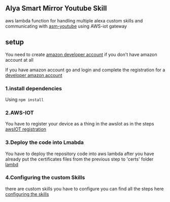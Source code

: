 ## Alya Smart Mirror Youtube Skill
aws lambda function for handling multiple alexa custom skills and communicating with [asm-youtube](https://github.com/alya-smart-mirror/asm-youtube) using AWS-iot  gateway

## setup
You need to create [amazon developer account](https://www.amazon.com/ap/register?clientContext=132-4087873-5138427&openid.identity=http%3A%2F%2Fspecs.openid.net%2Fauth%2F2.0%2Fidentifier_select&siteState=clientContext%3D147-7667280-1228742%2CsourceUrl%3Dhttps%253A%252F%252Fdeveloper.amazon.com%252F%2Csignature%3DJBzIGEC6F5riKhIYjDe63xAfnGkj3D&marketPlaceId=ATVPDKIKX0DER&language=en_US&pageId=amzn_developer_portal&openid.return_to=https%3A%2F%2Fdeveloper.amazon.com%2F&prevRID=AQRCRPWJ1YQQVA81AK49&openid.assoc_handle=mas_dev_portal&openid.mode=checkid_setup&prepopulatedLoginId=&failedSignInCount=0&openid.claimed_id=http%3A%2F%2Fspecs.openid.net%2Fauth%2F2.0%2Fidentifier_select&openid.ns=http%3A%2F%2Fspecs.openid.net%2Fauth%2F2.0) if you don't have amazon account at all

If you have amazon account go and login and complete the registration for a [developer amazon account](https://developer.amazon.com/registration/profile.html)

### 1.install dependencies
Using  `npm install`
### 2.AWS-IOT
You have to register your device as a thing in the awsIot as in the steps [awsIOT registration](documentation/awsIOT.md)

### 3.Deploy the code into Lmabda
You have to deploy the repository code into aws lambda after you have already put the certificates files from the previous step to 'certs' folder [lambd](documentation/lambda.md)

### 4.Configuring the custom Skills
there are custom skills you have to configure you can find all the steps here [configuring the skills](documentation/skillConfiguration.md)